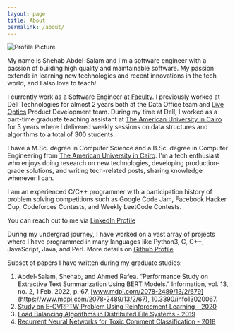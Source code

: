 ```yaml
---
layout: page
title: About
permalink: /about/
---
```


<img src="{{ site.baseurl }}/assets/Shehab.png" title="Profile Picture" class="profile">

My name is Shehab Abdel-Salam and I'm a software engineer with a passion of building high quality and maintainable software. My passion extends in learning new technologies and recent innovations in the tech world, and I also love to teach!

I currently work as a Software Engineer at [Faculty][company]. I previously worked at Dell Technologies for almost 2 years both at the Data Office team and [Live Optics][liveoptics] Product Development team. During my time at Dell, I worked as a part-time graduate teaching assistant at [The American University in Cairo][university] for 3 years where I delivered weekly sessions on data structures and algorithms to a total of 300 students.

I have a M.Sc. degree in Computer Science and a B.Sc. degree in Computer Engineering from [The American University in Cairo][University]. I'm a tech enthusiast who enjoys doing research on new technologies, developing production-grade solutions, and writing tech-related posts, sharing knowledge whenever I can. 

I am an experienced C/C++ programmer with a participation history of problem solving competitions such as Google Code Jam, Facebook Hacker Cup, Codeforces Contests, and Weekly LeetCode Contests.

You can reach out to me via [LinkedIn Profile][linkedin]

During my undergrad journey, I have worked on a vast array of projects where I have programmed in many languages like Python3, C, C++, JavaScript, Java, and Perl.
More details on [Github Profile][github]

Subset of papers I have written during my graduate studies:

1. Abdel-Salam, Shehab, and Ahmed Rafea. “Performance Study on Extractive Text Summarization Using BERT Models.” Information, vol. 13, no. 2, 1 Feb. 2022, p. 67, [www.mdpi.com/2078-2489/13/2/679](https://www.mdpi.com/2078-2489/13/2/67), 10.3390/info13020067.
2. [Study on E-CVRPTW Problem Using Reinforcement Learning - 2020](https://drive.google.com/file/d/1S66LT3kInvsubYGUlW4S78QJWLESqap3/view?usp=sharing)
3. [Load Balancing Algorithms in Distributed File Systems - 2019](https://drive.google.com/file/d/1uwlMDUGlllPCa1riIjcvhv8-sL7gsdoJ/view?usp=sharing)
4. [Recurrent Neural Networks for Toxic Comment Classification - 2018](https://github.com/ShehabMMohamed/ToxicCommentClassification)

[linkedin]: https://www.linkedin.com/in/shehab-abdel-salam-0a12ab97/
[github]: https://github.com/ShehabMMohamed
[company]: https://faculty.ai
[university]: https://www.aucegypt.edu
[liveoptics]: https://liveoptics.com